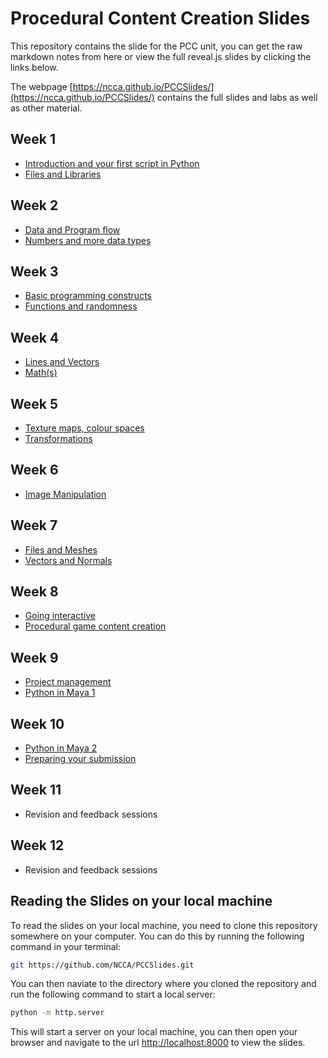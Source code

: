 # Procedural Content Creation Slides

This repository contains the slide for the PCC unit, you can get the raw markdown notes from here or view the full reveal.js slides by clicking the links below.

The webpage [https://ncca.github.io/PCCSlides/](https://ncca.github.io/PCCSlides/) contains the full slides and labs as well as other material. 

## Week 1

- [Introduction and your first script in Python](https://ncca.github.io/PCCSlides/Lecture1) 
- [Files and Libraries](https://ncca.github.io/PCCSlides/Lecture2)

## Week 2

- [Data and Program flow](https://ncca.github.io/PCCSlides/Lecture3)
- [Numbers and more data types](https://ncca.github.io/PCCSlides/Lecture4)


## Week 3

- [Basic programming constructs](https://ncca.github.io/PCCSlides/Lecture5)
- [Functions and randomness](https://ncca.github.io/PCCSlides/Lecture6)

## Week 4

- [Lines and Vectors](https://ncca.github.io/PCCSlides/Lecture7)
- [Math(s)](https://ncca.github.io/PCCSlides/Lecture8)

## Week 5

- [Texture maps, colour spaces](https://ncca.github.io/PCCSlides/Lecture9)
- [Transformations](https://ncca.github.io/PCCSlides/Lecture10)

## Week 6

- [Image Manipulation](https://ncca.github.io/PCCSlides/Lecture11)

## Week 7

- [Files and Meshes](https://ncca.github.io/PCCSlides/Lecture12)
- [Vectors and Normals](https://ncca.github.io/PCCSlides/Lecture13)

## Week 8

- [Going interactive](https://ncca.github.io/PCCSlides/Lecture14)
- [Procedural game content creation](https://ncca.github.io/PCCSlides/Lecture15)

## Week 9

- [Project management](https://ncca.github.io/PCCSlides/Lecture16)
- [Python in Maya 1](https://ncca.github.io/PCCSlides/Lecture17)

## Week 10

- [Python in Maya 2](https://ncca.github.io/PCCSlides/Lecture18)
- [Preparing your submission](https://ncca.github.io/PCCSlides/Lecture19)

## Week 11

- Revision and feedback sessions

## Week 12

- Revision and feedback sessions


## Reading the Slides on your local machine

To read the slides on your local machine, you need to clone this repository somewhere on your computer. You can do this by running the following command in your terminal:

```bash
git https://github.com/NCCA/PCCSlides.git
```

You can then naviate to the directory where you cloned the repository and run the following command to start a local server:

```bash
python -m http.server
```

This will start a server on your local machine, you can then open your browser and navigate to the url [http://localhost:8000](http://localhost:8000) to view the slides.